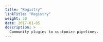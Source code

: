 ```yaml
---
title: "Registry"
linkTitle: "Registry"
weight: 30
date: 2017-01-05
description: >
  Community plugins to customize pipelines.
---
```

